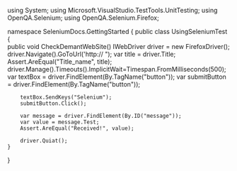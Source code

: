 using System;
using Microsoft.VisualStudio.TestTools.UnitTesting;
using OpenQA.Selenium;
using OpenQA.Selenium.Firefox;

namespace SeleniumDocs.GettingStarted
{
    public class UsingSeleniumTest
    {   
        public void CheckDemantWebSite()
        IWebDriver driver = new FirefoxDriver();
        driver.Navigate().GoToUrl('http://   ");
        var title = driver.Title;
        Assert.AreEqual("Title_name", title);
        driver.Manage().Timeouts().ImplicitWait=Timespan.FromMilliseconds(500);
        var textBox = driver.FindElement(By.TagName("button"));
        var submitButton = driver.FindElement(By.TagName("button"));

        textBox.SendKeys("Selenium");
        submitButton.Click();

        var message = driver.FindElement(By.ID("message"));
        var value = message.Test;
        Assert.AreEqual("Received!", value);

        driver.Quiat();
    }  
}
